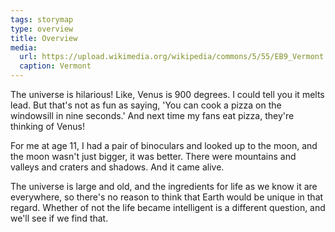 ```yaml
---
tags: storymap
type: overview
title: Overview
media:
  url: https://upload.wikimedia.org/wikipedia/commons/5/55/EB9_Vermont.jpg
  caption: Vermont
---
```


The universe is hilarious! Like, Venus is 900 degrees. I could tell you it melts lead. But that's not as fun as saying, 'You can cook a pizza on the windowsill in nine seconds.' And next time my fans eat pizza, they're thinking of Venus!

For me at age 11, I had a pair of binoculars and looked up to the moon, and the moon wasn't just bigger, it was better. There were mountains and valleys and craters and shadows. And it came alive.

The universe is large and old, and the ingredients for life as we know it are everywhere, so there's no reason to think that Earth would be unique in that regard. Whether of not the life became intelligent is a different question, and we'll see if we find that.